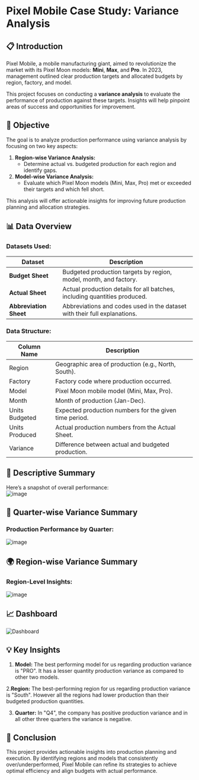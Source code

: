 # Pixel Mobile Case Study: Variance Analysis  

## 📋 Introduction  
Pixel Mobile, a mobile manufacturing giant, aimed to revolutionize the market with its Pixel Moon models: **Mini**, **Max**, and **Pro**. In 2023, management outlined clear production targets and allocated budgets by region, factory, and model.  

This project focuses on conducting a **variance analysis** to evaluate the performance of production against these targets. Insights will help pinpoint areas of success and opportunities for improvement.  

## 🎯 Objective  
The goal is to analyze production performance using variance analysis by focusing on two key aspects:  
1. **Region-wise Variance Analysis:**  
   - Determine actual vs. budgeted production for each region and identify gaps.  
2. **Model-wise Variance Analysis:**  
   - Evaluate which Pixel Moon models (Mini, Max, Pro) met or exceeded their targets and which fell short.  

This analysis will offer actionable insights for improving future production planning and allocation strategies.  

## 📊 Data Overview  
### Datasets Used:  
| Dataset             | Description                                                                 |
|---------------------|-----------------------------------------------------------------------------|
| **Budget Sheet**    | Budgeted production targets by region, model, month, and factory.          |
| **Actual Sheet**    | Actual production details for all batches, including quantities produced.  |
| **Abbreviation Sheet** | Abbreviations and codes used in the dataset with their full explanations. |

### Data Structure:  
| **Column Name**     | **Description**                                                             |
|---------------------|-----------------------------------------------------------------------------|
| Region              | Geographic area of production (e.g., North, South).                        |
| Factory             | Factory code where production occurred.                                    |
| Model               | Pixel Moon mobile model (Mini, Max, Pro).                                  |
| Month               | Month of production (Jan-Dec).                                             |
| Units Budgeted      | Expected production numbers for the given time period.                     |
| Units Produced      | Actual production numbers from the Actual Sheet.                           |
| Variance            | Difference between actual and budgeted production.                         |

## 📝 Descriptive Summary  
Here’s a snapshot of overall performance:  
![image](https://github.com/user-attachments/assets/89c3ea73-3766-47ff-a931-5d97ebedff8a)


## 📆 Quarter-wise Variance Summary  
### Production Performance by Quarter:  

![image](https://github.com/user-attachments/assets/6690b0a0-2540-4e8e-b3ce-5d6fcf8122f6)

## 🌍 Region-wise Variance Summary  
### Region-Level Insights:  

![image](https://github.com/user-attachments/assets/24e84131-f797-43f7-91cc-82fa98a72658)

## 📈 Dashboard  

![Dashboard](https://github.com/user-attachments/assets/600c6756-fa7b-40c1-af52-9dedf508b456)  

## 💡 Key Insights  

1. **Model:** The best performing model for us regarding production variance is "PRO". It has a lesser quantity production variance as compared to other two models.

2.**Region:** The best-performing region for us regarding production variance is "South". However all the regions had lower production than their budgeted production quantities.

3. **Quarter:** In "Q4", the company has positive production variance and in all other three quarters the variance is negative.

## 📌 Conclusion  
This project provides actionable insights into production planning and execution. By identifying regions and models that consistently over/underperformed, Pixel Mobile can refine its strategies to achieve optimal efficiency and align budgets with actual performance.  
